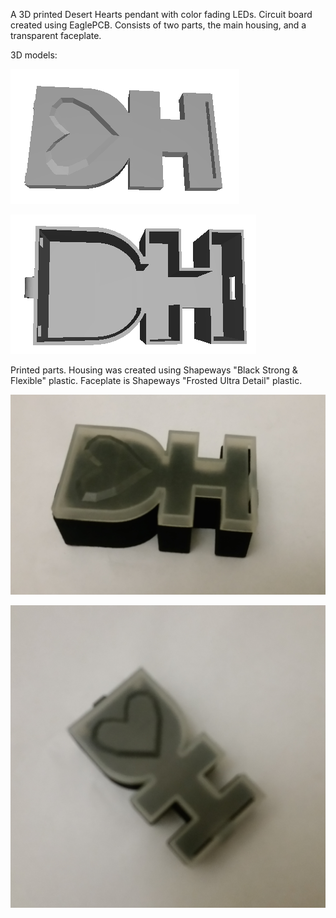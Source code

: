 A 3D printed Desert Hearts pendant with color fading LEDs. Circuit board created using EaglePCB. Consists of two parts, the main housing, and a transparent faceplate.


3D models:

![alt tag](https://raw.githubusercontent.com/OpenSourceArt/DesertHeartsPendant/master/img/Faceplate.png)

![alt tag](https://raw.githubusercontent.com/OpenSourceArt/DesertHeartsPendant/master/img/Housing.png)

Printed parts. Housing was created using Shapeways "Black Strong & Flexible" plastic. Faceplate is Shapeways "Frosted Ultra Detail" plastic.

![alt tag](https://raw.githubusercontent.com/OpenSourceArt/DesertHeartsPendant/master/img/Assembled.jpg)

![alt tag](https://raw.githubusercontent.com/OpenSourceArt/DesertHeartsPendant/master/img/Assembled2.jpg)
